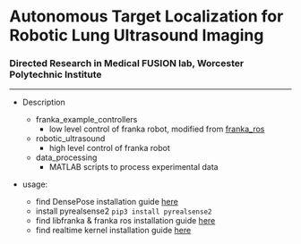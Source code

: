 # Autonomous Target Localization for Robotic Lung Ultrasound Imaging
### Directed Research in Medical FUSION lab, Worcester Polytechnic Institute
---
- Description
  - franka_example_controllers
    - low level control of franka robot, modified from [franka_ros](https://github.com/frankaemika/franka_ros/tree/kinetic-devel/franka_example_controllers)
  - robotic_ultrasound
    - high level control of franka robot
  - data_processing
    - MATLAB scripts to process experimental data

- usage:
  - find DensePose installation guide [here](installDensePose.md)
  - install pyrealsense2 `pip3 install pyrealsense2`
  - find libfranka & franka ros installation guide [here](https://frankaemika.github.io/docs/installation_linux.html)
  - find realtime kernel installation guide [here](installRtKernel.md)
